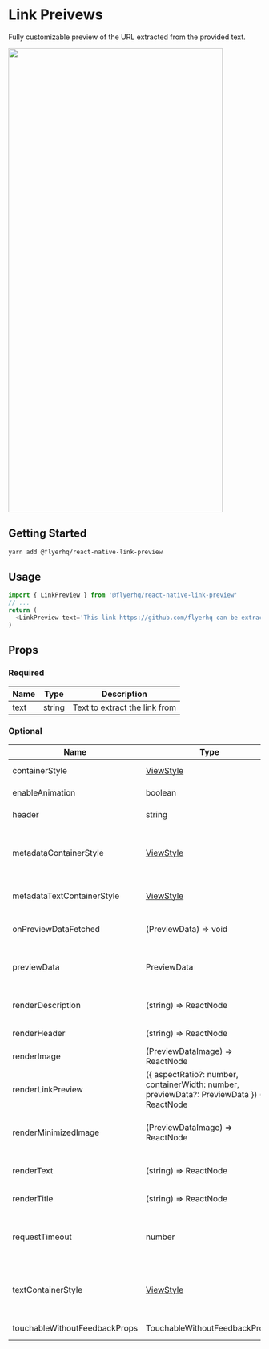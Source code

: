 # Link Preivews

Fully customizable preview of the URL extracted from the provided text.

<img src="https://user-images.githubusercontent.com/14123304/119363213-d727b580-bcad-11eb-8678-6e4c4a54621c.png" width="428" height="926">

## Getting Started

```sh
yarn add @flyerhq/react-native-link-preview
```

## Usage

```ts
import { LinkPreview } from '@flyerhq/react-native-link-preview'
// ...
return (
  <LinkPreview text='This link https://github.com/flyerhq can be extracted from the text' />
)
```

## Props

### Required

| Name | Type   | Description                   |
| ---- | ------ | ----------------------------- |
| text | string | Text to extract the link from |

### Optional

| Name                          | Type                                                                                       | Description                                                  |
| ----------------------------- | ------------------------------------------------------------------------------------------ | ------------------------------------------------------------ |
| containerStyle                | [ViewStyle](https://reactnative.dev/docs/view-style-props)                                 | Top level container style                                    |
| enableAnimation               | boolean                                                                                    | Enables `LayoutAnimation`                                    |
| header                        | string                                                                                     | Text above the link                                          |
| metadataContainerStyle        | [ViewStyle](https://reactnative.dev/docs/view-style-props)                                 | Title, description and minimized image container style       |
| metadataTextContainerStyle    | [ViewStyle](https://reactnative.dev/docs/view-style-props)                                 | Title and description container style                        |
| onPreviewDataFetched          | (PreviewData) => void                                                                      | Callback to get the fetched preview data                     |
| previewData                   | PreviewData                                                                                | Data to render instead of parsing the provided text          |
| renderDescription             | (string) => ReactNode                                                                      | Custom description render prop                               |
| renderHeader                  | (string) => ReactNode                                                                      | Custom header render prop                                    |
| renderImage                   | (PreviewDataImage) => ReactNode                                                            | Custom image render prop                                     |
| renderLinkPreview             | ({ aspectRatio?: number, containerWidth: number, previewData?: PreviewData }) => ReactNode | Custom render prop                                           |
| renderMinimizedImage          | (PreviewDataImage) => ReactNode                                                            | Custom minimised image render prop                           |
| renderText                    | (string) => ReactNode                                                                      | Custom provided text render prop                             |
| renderTitle                   | (string) => ReactNode                                                                      | Custom title render prop                                     |
| requestTimeout | number  | Timeout after which request to get preview data should abort |
| textContainerStyle            | [ViewStyle](https://reactnative.dev/docs/view-style-props)                                 | Text, title, description and minimized image container style |
| touchableWithoutFeedbackProps | TouchableWithoutFeedbackProps                                                              | Top level touchable props                                    |
